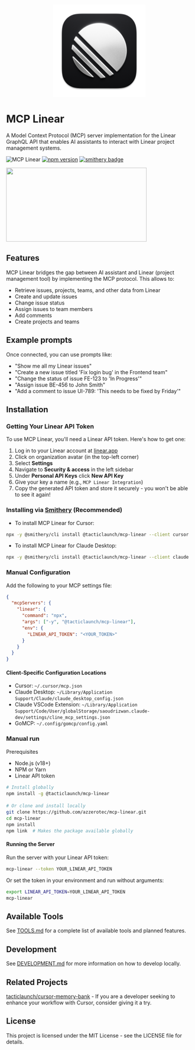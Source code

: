 <p align="center">
  <img src="https://github.com/azzerotec/mcp-linear/blob/main/docs/linear-app-icon.png?raw=true" alt="Linear App Icon" width="250" height="250">
</p>

# MCP Linear

A Model Context Protocol (MCP) server implementation for the Linear GraphQL API that enables AI assistants to interact with Linear project management systems.

![MCP Linear](https://img.shields.io/badge/MCP-Linear-blue)
[![npm version](https://img.shields.io/npm/v/@tacticlaunch/mcp-linear.svg)](https://www.npmjs.com/package/@tacticlaunch/mcp-linear)
[![smithery badge](https://smithery.ai/badge/@tacticlaunch/mcp-linear)](https://smithery.ai/server/@tacticlaunch/mcp-linear)

<a href="https://glama.ai/mcp/servers/@tacticlaunch/mcp-linear">
  <img width="380" height="200" src="https://glama.ai/mcp/servers/@tacticlaunch/mcp-linear/badge" />
</a>

## Features

MCP Linear bridges the gap between AI assistant and Linear (project management tool) by implementing the MCP protocol. This allows to:

- Retrieve issues, projects, teams, and other data from Linear
- Create and update issues
- Change issue status
- Assign issues to team members
- Add comments
- Create projects and teams

## Example prompts

Once connected, you can use prompts like:

- "Show me all my Linear issues"
- "Create a new issue titled 'Fix login bug' in the Frontend team"
- "Change the status of issue FE-123 to 'In Progress'"
- "Assign issue BE-456 to John Smith"
- "Add a comment to issue UI-789: 'This needs to be fixed by Friday'"

## Installation

### Getting Your Linear API Token

To use MCP Linear, you'll need a Linear API token. Here's how to get one:

1. Log in to your Linear account at [linear.app](https://linear.app)
2. Click on organization avatar (in the top-left corner)
3. Select **Settings**
4. Navigate to **Security & access** in the left sidebar
5. Under **Personal API Keys** click **New API Key**
6. Give your key a name (e.g., `MCP Linear Integration`)
7. Copy the generated API token and store it securely - you won't be able to see it again!

### Installing via [Smithery](https://smithery.ai/server/@tacticlaunch/mcp-linear) (Recommended)

- To install MCP Linear for Cursor:

```bash
npx -y @smithery/cli install @tacticlaunch/mcp-linear --client cursor
```

- To install MCP Linear for Claude Desktop:

```bash
npx -y @smithery/cli install @tacticlaunch/mcp-linear --client claude
```

### Manual Configuration

Add the following to your MCP settings file:

```json
{
  "mcpServers": {
    "linear": {
      "command": "npx",
      "args": ["-y", "@tacticlaunch/mcp-linear"],
      "env": {
        "LINEAR_API_TOKEN": "<YOUR_TOKEN>"
      }
    }
  }
}
```

#### Client-Specific Configuration Locations

- Cursor: `~/.cursor/mcp.json`
- Claude Desktop: `~/Library/Application Support/Claude/claude_desktop_config.json`
- Claude VSCode Extension: `~/Library/Application Support/Code/User/globalStorage/saoudrizwan.claude-dev/settings/cline_mcp_settings.json`
- GoMCP: `~/.config/gomcp/config.yaml`

### Manual run

Prerequisites

- Node.js (v18+)
- NPM or Yarn
- Linear API token

```bash
# Install globally
npm install -g @tacticlaunch/mcp-linear

# Or clone and install locally
git clone https://github.com/azzerotec/mcp-linear.git
cd mcp-linear
npm install
npm link  # Makes the package available globally
```

#### Running the Server

Run the server with your Linear API token:

```bash
mcp-linear --token YOUR_LINEAR_API_TOKEN
```

Or set the token in your environment and run without arguments:

```bash
export LINEAR_API_TOKEN=YOUR_LINEAR_API_TOKEN
mcp-linear
```

## Available Tools

See [TOOLS.md](https://github.com/azzerotec/mcp-linear/blob/main/TOOLS.md) for a complete list of available tools and planned features.

## Development

See [DEVELOPMENT.md](https://github.com/azzerotec/mcp-linear/blob/main/DEVELOPMENT.md) for more information on how to develop locally.

## Related Projects

[tacticlaunch/cursor-memory-bank](https://github.com/tacticlaunch/cursor-memory-bank) - If you are a developer seeking to enhance your workflow with Cursor, consider giving it a try.

## License

This project is licensed under the MIT License - see the LICENSE file for details.
